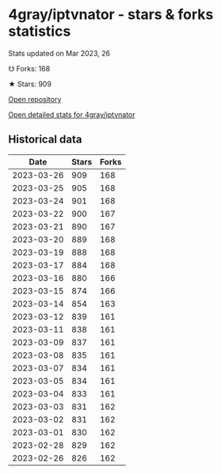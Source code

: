 # 4gray/iptvnator - stars & forks statistics

Stats updated on Mar 2023, 26

☋ Forks: 168

★ Stars: 909

[Open repository](https://github.com/4gray/iptvnator)

[Open detailed stats for 4gray/iptvnator](https://reviewgithub.com/rep/4gray/iptvnator)

## Historical data
| Date | Stars | Forks |
|------|-------|-------|
| 2023-03-26 | 909 | 168 | 
| 2023-03-25 | 905 | 168 | 
| 2023-03-24 | 901 | 168 | 
| 2023-03-22 | 900 | 167 | 
| 2023-03-21 | 890 | 167 | 
| 2023-03-20 | 889 | 168 | 
| 2023-03-19 | 888 | 168 | 
| 2023-03-17 | 884 | 168 | 
| 2023-03-16 | 880 | 166 | 
| 2023-03-15 | 874 | 166 | 
| 2023-03-14 | 854 | 163 | 
| 2023-03-12 | 839 | 161 | 
| 2023-03-11 | 838 | 161 | 
| 2023-03-09 | 837 | 161 | 
| 2023-03-08 | 835 | 161 | 
| 2023-03-07 | 834 | 161 | 
| 2023-03-05 | 834 | 161 | 
| 2023-03-04 | 833 | 161 | 
| 2023-03-03 | 831 | 162 | 
| 2023-03-02 | 831 | 162 | 
| 2023-03-01 | 830 | 162 | 
| 2023-02-28 | 829 | 162 | 
| 2023-02-26 | 826 | 162 | 

